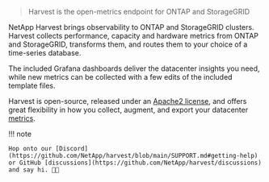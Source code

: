 > Harvest is the open-metrics endpoint for ONTAP and StorageGRID

NetApp Harvest brings observability to ONTAP and StorageGRID clusters.
Harvest collects performance, capacity and hardware metrics from ONTAP and StorageGRID,
transforms them, and routes them to your choice of a time-series database.

The included Grafana dashboards deliver the datacenter insights you need, while
new metrics can be collected with a few edits of the included template files.

Harvest is open-source, released under an [Apache2 license](https://github.com/NetApp/harvest/blob/main/LICENSE),
and offers great flexibility in how you collect, augment, and export your
datacenter [metrics](https://netapp.github.io/harvest/latest/ontap-metrics/). 

!!! note

    Hop onto our [Discord](https://github.com/NetApp/harvest/blob/main/SUPPORT.md#getting-help) 
    or GitHub [discussions](https://github.com/NetApp/harvest/discussions) and say hi. 👋🏽

